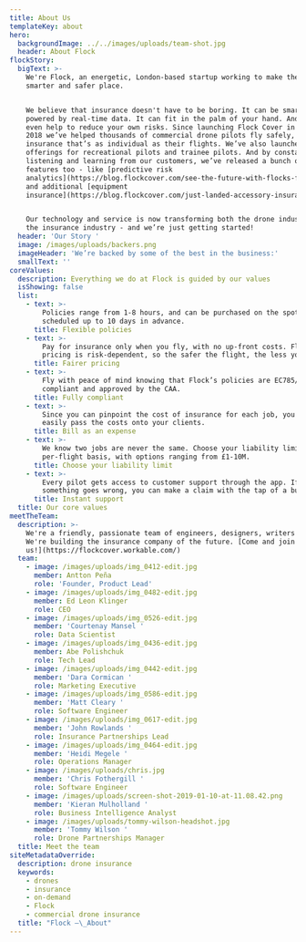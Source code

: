 ```yaml
---
title: About Us
templateKey: about
hero:
  backgroundImage: ../../images/uploads/team-shot.jpg
  header: About Flock
flockStory:
  bigText: >-
    We're Flock, an energetic, London-based startup working to make the world a
    smarter and safer place.


    We believe that insurance doesn't have to be boring. It can be smart, and
    powered by real-time data. It can fit in the palm of your hand. And it can
    even help to reduce your own risks. Since launching Flock Cover in January
    2018 we’ve helped thousands of commercial drone pilots fly safely, with
    insurance that’s as individual as their flights. We’ve also launched
    offerings for recreational pilots and trainee pilots. And by constantly
    listening and learning from our customers, we’ve released a bunch of cool
    features too - like [predictive risk
    analytics](https://blog.flockcover.com/see-the-future-with-flocks-flight-planning-tool-1507e2de5c81),
    and additional [equipment
    insurance](https://blog.flockcover.com/just-landed-accessory-insurance-627b04c985bd).


    Our technology and service is now transforming both the drone industry and
    the insurance industry - and we’re just getting started!
  header: 'Our Story '
  image: /images/uploads/backers.png
  imageHeader: 'We’re backed by some of the best in the business:'
  smallText: ''
coreValues:
  description: Everything we do at Flock is guided by our values
  isShowing: false
  list:
    - text: >-
        Policies range from 1-8 hours, and can be purchased on the spot, or
        scheduled up to 10 days in advance.
      title: Flexible policies
    - text: >-
        Pay for insurance only when you fly, with no up-front costs. Flock’s
        pricing is risk-dependent, so the safer the flight, the less you pay.
      title: Fairer pricing
    - text: >-
        Fly with peace of mind knowing that Flock’s policies are EC785/2004
        compliant and approved by the CAA.
      title: Fully compliant
    - text: >-
        Since you can pinpoint the cost of insurance for each job, you can
        easily pass the costs onto your clients.
      title: Bill as an expense
    - text: >-
        We know two jobs are never the same. Choose your liability limit on a
        per-flight basis, with options ranging from £1-10M.
      title: Choose your liability limit
    - text: >-
        Every pilot gets access to customer support through the app. If
        something goes wrong, you can make a claim with the tap of a button
      title: Instant support
  title: Our core values
meetTheTeam:
  description: >-
    We're a friendly, passionate team of engineers, designers, writers and more.
    We're building the insurance company of the future. [Come and join
    us!](https://flockcover.workable.com/)
  team:
    - image: /images/uploads/img_0412-edit.jpg
      member: Antton Peña
      role: 'Founder, Product Lead'
    - image: /images/uploads/img_0482-edit.jpg
      member: Ed Leon Klinger
      role: CEO
    - image: /images/uploads/img_0526-edit.jpg
      member: 'Courtenay Mansel '
      role: Data Scientist
    - image: /images/uploads/img_0436-edit.jpg
      member: Abe Polishchuk
      role: Tech Lead
    - image: /images/uploads/img_0442-edit.jpg
      member: 'Dara Cormican '
      role: Marketing Executive
    - image: /images/uploads/img_0586-edit.jpg
      member: 'Matt Cleary '
      role: Software Engineer
    - image: /images/uploads/img_0617-edit.jpg
      member: 'John Rowlands '
      role: Insurance Partnerships Lead
    - image: /images/uploads/img_0464-edit.jpg
      member: 'Heidi Megele '
      role: Operations Manager
    - image: /images/uploads/chris.jpg
      member: 'Chris Fothergill '
      role: Software Engineer
    - image: /images/uploads/screen-shot-2019-01-10-at-11.08.42.png
      member: 'Kieran Mulholland '
      role: Business Intelligence Analyst
    - image: /images/uploads/tommy-wilson-headshot.jpg
      member: 'Tommy Wilson '
      role: Drone Partnerships Manager
  title: Meet the team
siteMetadataOverride:
  description: drone insurance
  keywords:
    - drones
    - insurance
    - on-demand
    - Flock
    - commercial drone insurance
  title: "Flock –\_About"
---
```

